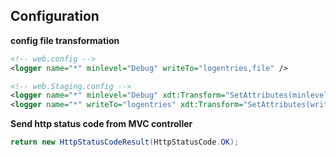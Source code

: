 ## Configuration

**config file transformation**

```xml
<!-- web.config -->
<logger name="*" minlevel="Debug" writeTo="logentries,file" />

<!-- web.Staging.config -->
<logger name="*" minlevel="Debug" xdt:Transform="SetAttributes(minlevel)" xdt:Locator="Match(name)" />
<logger name="*" writeTo="logentries" xdt:Transform="SetAttributes(writeTo)" xdt:Locator="Match(name)" />
```

**Send http status code from MVC controller**

```csharp
return new HttpStatusCodeResult(HttpStatusCode.OK);
```

